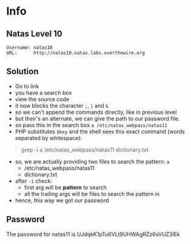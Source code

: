 # Info

## Natas Level 10

```
Username: natas10
URL:      http://natas10.natas.labs.overthewire.org
```

## Solution

- Go to link
- you have a search box
- view the source code
- it now blocks the character `;`, `|` and `&`
- so we can't append the commands directly, like in previous level
- but their's an alternate, we can give the path to our password file.
- so pass this in the search box `a /etc/natas_webpass/natas11`
- PHP substitutes `$key` and the shell sees this exact command (words separated by whitespace):
> grep -i a /etc/natas_webpass/natas11 dictionary.txt
- so, we are actually providing two files to search the pattern: `a`
    - /etc/natas_webpass/natas11
    - dictionary.txt
- after `-i` check: 
    - first arg will be **pattern** to search
    - all the trailing args will be files to search the pattern in
- hence, this way we got our password

## Password

The password for natas11 is UJdqkK1pTu6VLt9UHWAgRZz6sVUZ3lEk